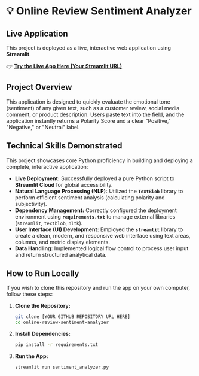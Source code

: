 # 💡 Online Review Sentiment Analyzer

## Live Application

This project is deployed as a live, interactive web application using **Streamlit**.

👉 [**Try the Live App Here (Your Streamlit URL)**](<https://github.com/lisa-silva/online-review-sentiment-analyzer.git>)

## Project Overview

This application is designed to quickly evaluate the emotional tone (sentiment) of any given text, such as a customer review, social media comment, or product description. Users paste text into the field, and the application instantly returns a Polarity Score and a clear "Positive," "Negative," or "Neutral" label.

## Technical Skills Demonstrated

This project showcases core Python proficiency in building and deploying a complete, interactive application:

* **Live Deployment:** Successfully deployed a pure Python script to **Streamlit Cloud** for global accessibility.
* **Natural Language Processing (NLP):** Utilized the **`TextBlob`** library to perform efficient sentiment analysis (calculating polarity and subjectivity).
* **Dependency Management:** Correctly configured the deployment environment using **`requirements.txt`** to manage external libraries (`streamlit`, `textblob`, `nltk`).
* **User Interface (UI) Development:** Employed the **`streamlit`** library to create a clean, modern, and responsive web interface using text areas, columns, and metric display elements.
* **Data Handling:** Implemented logical flow control to process user input and return structured analytical data.

## How to Run Locally

If you wish to clone this repository and run the app on your own computer, follow these steps:

1. **Clone the Repository:**

    ```bash
    git clone [YOUR GITHUB REPOSITORY URL HERE]
    cd online-review-sentiment-analyzer
    ```

2. **Install Dependencies:**

    ```bash
    pip install -r requirements.txt
    ```

3. **Run the App:**

    ```bash
    streamlit run sentiment_analyzer.py
    ```
